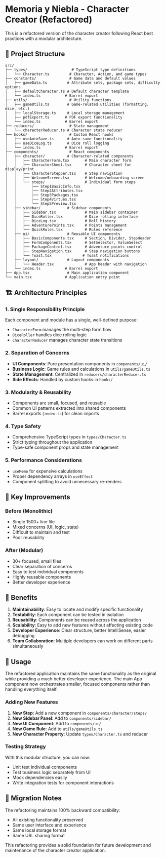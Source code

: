 # Memoria y Niebla - Character Creator (Refactored)

This is a refactored version of the character creator following React best practices with a modular architecture.

## 📁 Project Structure

```
src/
├── types/                    # TypeScript type definitions
│   └── Character.ts         # Character, Action, and game types
├── constants/               # Game data and default values
│   ├── gameData.ts         # Attribute sets, package sets, difficulty options
│   ├── defaultCharacter.ts # Default character template
│   └── index.ts           # Barrel export
├── utils/                   # Utility functions
│   ├── gameUtils.ts        # Game-related utilities (formatting, dice, etc.)
│   ├── localStorage.ts     # Local storage management
│   ├── pdfExport.ts       # PDF export functionality
│   └── index.ts           # Barrel export
├── reducers/                # State management
│   └── characterReducer.ts # Character state reducer
├── hooks/                   # Custom React hooks
│   ├── useAutoSave.ts      # Auto-save functionality
│   ├── useDiceLog.ts       # Dice roll logging
│   └── index.ts           # Barrel export
├── components/              # React components
│   ├── character/          # Character-related components
│   │   ├── CharacterForm.tsx       # Main character form
│   │   ├── CharacterSheet.tsx      # Character sheet for display/print
│   │   ├── CharacterStepper.tsx    # Step navigation
│   │   ├── WelcomeScreen.tsx       # Welcome/onboarding screen
│   │   └── steps/                  # Individual form steps
│   │       ├── Step1BasicInfo.tsx
│   │       ├── Step2Attributes.tsx
│   │       ├── Step3Packages.tsx
│   │       ├── Step4Virtues.tsx
│   │       └── Step5Preview.tsx
│   ├── sidebar/            # Sidebar components
│   │   ├── Sidebar.tsx             # Main sidebar container
│   │   ├── DiceRoller.tsx          # Dice rolling interface
│   │   ├── DiceLog.tsx             # Roll history
│   │   ├── AdventurePoints.tsx     # Points management
│   │   └── QuickRules.tsx          # Rules reference
│   ├── ui/                 # Reusable UI components
│   │   ├── BasicComponents.tsx     # Section, Divider, StepHeader
│   │   ├── FormComponents.tsx      # SetSelector, ValueSelect
│   │   ├── PackageControl.tsx      # Adventure points control
│   │   ├── StepNavigation.tsx      # Step navigation buttons
│   │   └── Toast.tsx              # Toast notifications
│   ├── layout/             # Layout components
│   │   └── Header.tsx              # App header with navigation
│   └── index.ts           # Barrel export
├── App.tsx                 # Main application component
└── main.tsx               # Application entry point
```

## 🏗️ Architecture Principles

### 1. **Single Responsibility Principle**

Each component and module has a single, well-defined purpose:

- `CharacterForm` manages the multi-step form flow
- `DiceRoller` handles dice rolling logic
- `CharacterReducer` manages character state transitions

### 2. **Separation of Concerns**

- **UI Components**: Pure presentation components in `components/ui/`
- **Business Logic**: Game rules and calculations in `utils/gameUtils.ts`
- **State Management**: Centralized in `reducers/characterReducer.ts`
- **Side Effects**: Handled by custom hooks in `hooks/`

### 3. **Modularity & Reusability**

- Components are small, focused, and reusable
- Common UI patterns extracted into shared components
- Barrel exports (`index.ts`) for clean imports

### 4. **Type Safety**

- Comprehensive TypeScript types in `types/Character.ts`
- Strict typing throughout the application
- Type-safe component props and state management

### 5. **Performance Considerations**

- `useMemo` for expensive calculations
- Proper dependency arrays in `useEffect`
- Component splitting to avoid unnecessary re-renders

## 🔧 Key Improvements

### Before (Monolithic)

- Single 1500+ line file
- Mixed concerns (UI, logic, state)
- Difficult to maintain and test
- Poor reusability

### After (Modular)

- 30+ focused, small files
- Clear separation of concerns
- Easy to test individual components
- Highly reusable components
- Better developer experience

## 🚀 Benefits

1. **Maintainability**: Easy to locate and modify specific functionality
2. **Testability**: Each component can be tested in isolation
3. **Reusability**: Components can be reused across the application
4. **Scalability**: Easy to add new features without affecting existing code
5. **Developer Experience**: Clear structure, better IntelliSense, easier debugging
6. **Team Collaboration**: Multiple developers can work on different parts simultaneously

## 📝 Usage

The refactored application maintains the same functionality as the original while providing a much better developer experience. The main App component now orchestrates smaller, focused components rather than handling everything itself.

### Adding New Features

1. **New Step**: Add a new component in `components/character/steps/`
2. **New Sidebar Panel**: Add to `components/sidebar/`
3. **New UI Component**: Add to `components/ui/`
4. **New Game Rule**: Add to `utils/gameUtils.ts`
5. **New Character Property**: Update `types/Character.ts` and reducer

### Testing Strategy

With this modular structure, you can now:

- Unit test individual components
- Test business logic separately from UI
- Mock dependencies easily
- Write integration tests for component interactions

## 🔄 Migration Notes

The refactoring maintains 100% backward compatibility:

- All existing functionality preserved
- Same user interface and experience
- Same local storage format
- Same URL sharing format

This refactoring provides a solid foundation for future development and maintenance of the character creator application.

